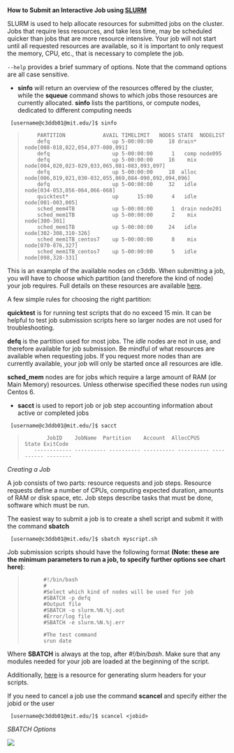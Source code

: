 **How to Submit an Interactive Job using [SLURM](https://support.ceci-hpc.be/doc/_contents/QuickStart/SubmittingJobs/SlurmTutorial.html)**

SLURM is used to help allocate resources for submitted jobs on the cluster. Jobs that require less resources, and take less time, may be scheduled quicker than jobs that are more resource intensive. Your job will not start until all requested resources are available, so it is important to only request the memory, CPU, etc., that is necessary to complete the job. 

`--help` provides a brief summary of options. Note that the command options are all case sensitive.

* **sinfo** will return an overview of the resources offered by the cluster, while the **squeue** command shows to which jobs those resources are currently allocated. **sinfo** lists the partitions, or compute nodes, dedicated to different computing needs

` [username@c3ddb01@mit.edu/]$ sinfo`

>         PARTITION            AVAIL TIMELIMIT   NODES STATE  NODELIST
>         defq                    up 5-00:00:00     18 drain* node[008-018,022,054,077-080,091]
>         defq                    up 5-00:00:00      1   comp node095
>         defq                    up 5-00:00:00     16    mix node[004,020,023-029,033,065,081-083,093,097]
>         defq                    up 5-00:00:00     18  alloc node[006,019,021,030-032,055,069,084-090,092,094,096]
>         defq                    up 5-00:00:00     32   idle node[034-053,056-064,066-068]
>         quicktest*              up      15:00      4   idle node[001-003,005]
>         sched_mem4TB            up 5-00:00:00      1  drain node201
>         sched_mem1TB            up 5-00:00:00      2    mix node[300-301]
>         sched_mem1TB            up 5-00:00:00     24   idle node[302-308,310-326]
>         sched_mem1TB_centos7    up 5-00:00:00      8    mix node[070-076,327]
>         sched_mem1TB_centos7    up 5-00:00:00      5   idle node[098,328-331]

This is an example of the available nodes on c3ddb. When submitting a job, you will have to choose which partition (and therefore the kind of node) your job requires. Full details on these resources are available [here](http://www.mghpcc.org/resources/computer-systems-at-the-mghpcc/c3ddb/resources/). 

A few simple rules for choosing the right partition:

**quicktest** is for running test scripts that do no exceed 15 min. It can be helpful to test job submission scripts here so larger nodes are not used for troubleshooting. 

**defq** is the partition used for most jobs. The _idle_ nodes are not in use, and therefore available for job submission. Be mindful of what resources are available when requesting jobs. If you request more nodes than are currently available, your job will only be started once all resources are idle. 

**sched_mem** nodes are for jobs which require a large amount of RAM (or Main Memory) resources. Unless otherwise specified these nodes run using Centos 6. 

* **sacct** is used to report job or job step accounting information about active or completed jobs

` [username@c3ddb01@mit.edu/]$ sacct`

>            JobID    JobName  Partition    Account  AllocCPUS      State ExitCode
>        ------------ ---------- ---------- ---------- ---------- ---------- --------

_Creating a Job_

A job consists of two parts: resource requests and job steps. Resource requests define a number of CPUs, computing expected duration, amounts of RAM or disk space, etc. Job steps describe tasks that must be done, software which must be run.

The easiest way to submit a job is to create a shell script and submit it with the command **sbatch**

` [username@c3ddb01@mit.edu/]$ sbatch myscript.sh`

Job submission scripts should have the following format **(Note: these are the minimum parameters to run a job, to specify further options see chart here)**:

>           #!/bin/bash
>           #
>           #Select which kind of nodes will be used for job 
>           #SBATCH -p defq
>           #Output file
>           #SBATCH -o slurm.%N.%j.out
>           #Error/log file
>           #SBATCH -e slurm.%N.%j.err
>
>           #The test command
>           srun date



Where **SBATCH** is always at the top, after *#!/bin/bash*. Make sure that any modules needed for your job are loaded at the beginning of the script. 

Additionally, [here](http://www.ceci-hpc.be/scriptgen.html) is a resource for generating slurm headers for your scripts.

If you need to cancel a job use the command **scancel** and specify either the jobid or the user

` [username@c3ddb01@mit.edu/]$ scancel <jobid>`


_SBATCH Options_

![](https://github.com/abiwaters/test/blob/master/sbatch_command.png)

 